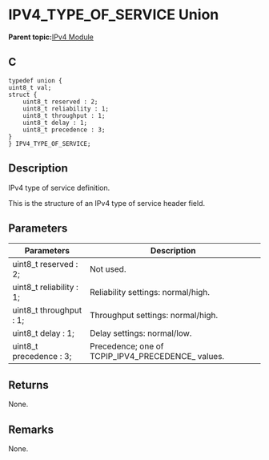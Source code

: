 # IPV4\_TYPE\_OF\_SERVICE Union

**Parent topic:**[IPv4 Module](GUID-EA29E72F-4194-41F9-9F19-D8BBA00D62F2.md)

## C

```
typedef union {
uint8_t val;
struct {
    uint8_t reserved : 2;
    uint8_t reliability : 1;
    uint8_t throughput : 1;
    uint8_t delay : 1;
    uint8_t precedence : 3;
}
} IPV4_TYPE_OF_SERVICE;
```

## Description

IPv4 type of service definition.

This is the structure of an IPv4 type of service header field.

## Parameters

|Parameters|Description|
|----------|-----------|
|uint8\_t reserved : 2;|Not used.|
|uint8\_t reliability : 1;|Reliability settings: normal/high.|
|uint8\_t throughput : 1;|Throughput settings: normal/high.|
|uint8\_t delay : 1;|Delay settings: normal/low.|
|uint8\_t precedence : 3;|Precedence; one of TCPIP\_IPV4\_PRECEDENCE\_ values.|

## Returns

None.

## Remarks

None.

